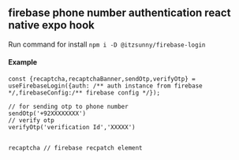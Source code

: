 ## firebase phone number authentication react native expo hook

Run command for install `npm i -D @itzsunny/firebase-login`

#### Example 
``` 
const {recaptcha,recaptchaBanner,sendOtp,verifyOtp} = useFirebaseLogin({auth: /** auth instance from firebase */,firebaseConfig:/** firebase config */});

// for sending otp to phone number 
sendOtp('+92XXXXXXXX')
// verify otp
verifyOtp('verification Id','XXXXX')


recaptcha // firebase recpatch element

```